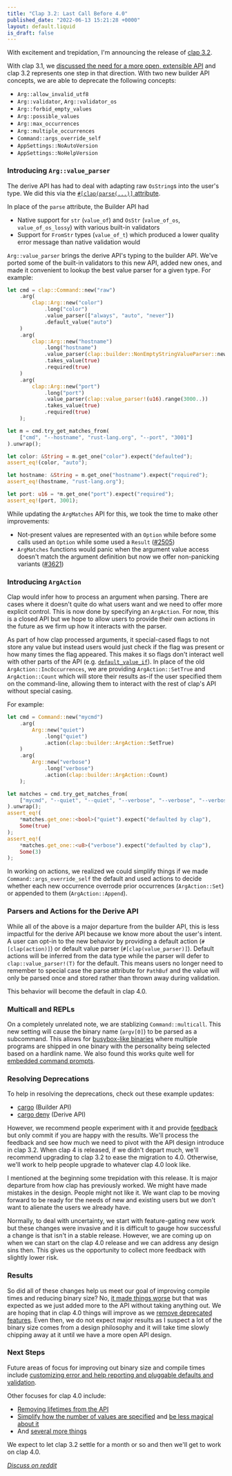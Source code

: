 ```yaml
---
title: "Clap 3.2: Last Call Before 4.0"
published_date: "2022-06-13 15:21:28 +0000"
layout: default.liquid
is_draft: false
---
```

With excitement and trepidation, I'm announcing the release of
[clap 3.2](https://github.com/clap-rs/clap/blob/master/CHANGELOG.md).

With clap 3.1, we [discussed the need for a more open, extensible
API](https://epage.github.io/blog/2022/02/clap-31-a-step-towards-40/) and clap
3.2 represents one step in that direction.  With two new builder API concepts,
we are able to deprecate the following concepts:
- `Arg::allow_invalid_utf8`
- `Arg::validator`, `Arg::validator_os`
- `Arg::forbid_empty_values`
- `Arg::possible_values`
- `Arg::max_occurrences`
- `Arg::multiple_occurrences`
- `Command::args_override_self`
- `AppSettings::NoAutoVersion`
- `AppSettings::NoHelpVersion`

<!-- more -->

### Introducing `Arg::value_parser`

The derive API has had to deal with adapting raw `OsString`s into the user's
type.  We did this via the
[`#[clap(parse(...)]` attribute](https://github.com/clap-rs/clap/tree/master/examples/derive_ref#arg-types).

In place of the `parse` attribute, the Builder API had
- Native support for `str` (`value_of`) and `OsStr` (`value_of_os`, `value_of_os_lossy`) with various built-in validators
- Support for `FromStr` types (`value_of_t`) which produced a lower quality error message than native validation would

`Arg::value_parser` brings the derive API's typing to the builder API.  We've
ported some of the built-in validators to this new API, added new ones, and
made it convenient to lookup the best value parser for a given type.  For
example:
```rust
let cmd = clap::Command::new("raw")
    .arg(
        clap::Arg::new("color")
            .long("color")
            .value_parser(["always", "auto", "never"])
            .default_value("auto")
    )
    .arg(
        clap::Arg::new("hostname")
            .long("hostname")
            .value_parser(clap::builder::NonEmptyStringValueParser::new())
            .takes_value(true)
            .required(true)
    )
    .arg(
        clap::Arg::new("port")
            .long("port")
            .value_parser(clap::value_parser!(u16).range(3000..))
            .takes_value(true)
            .required(true)
    );

let m = cmd.try_get_matches_from(
    ["cmd", "--hostname", "rust-lang.org", "--port", "3001"]
).unwrap();

let color: &String = m.get_one("color").expect("defaulted");
assert_eq!(color, "auto");

let hostname: &String = m.get_one("hostname").expect("required");
assert_eq!(hostname, "rust-lang.org");

let port: u16 = *m.get_one("port").expect("required");
assert_eq!(port, 3001);
```

While updating the `ArgMatches` API for this, we took the time to make other improvements:
- Not-present values are represented with an `Option` while before some calls
  used an `Option` while some used a `Result`
  ([#2505](https://github.com/clap-rs/clap/issues/2505))
- `ArgMatches` functions would panic when the argument value access doesn't match the
  argument definition but now we offer non-panicking variants
  ([#3621](https://github.com/clap-rs/clap/issues/3621))

### Introducing `ArgAction`

Clap would infer how to process an argument when parsing.  There are cases
where it doesn't quite do what users want and we need to offer more explicit
control.  This is now done by specifying an `ArgAction`.  For now, this is a closed
API but we hope to allow users to provide their own actions in the future as we
firm up how it interacts with the parser.

As part of how clap processed arguments, it special-cased flags to not store any value but instead
users would just check if the flag was present or how many times the flag
appeared.  This makes it so flags don't interact well with other parts of the
API (e.g.
[`default_value_if`](https://docs.rs/clap/latest/clap/struct.Arg.html#method.default_value_if)).
In place of the old `ArgAction::IncOccurrences`, we are providing
`ArgAction::SetTrue` and `ArgAction::Count` which will store their results
as-if the user specified them on the command-line, allowing them to interact
with the rest of clap's API without special casing.

For example:
```rust
let cmd = Command::new("mycmd")
    .arg(
        Arg::new("quiet")
            .long("quiet")
            .action(clap::builder::ArgAction::SetTrue)
    )
    .arg(
        Arg::new("verbose")
            .long("verbose")
            .action(clap::builder::ArgAction::Count)
    );

let matches = cmd.try_get_matches_from(
    ["mycmd", "--quiet", "--quiet", "--verbose", "--verbose", "--verbose"]
).unwrap();
assert_eq!(
    *matches.get_one::<bool>("quiet").expect("defaulted by clap"),
    Some(true)
);
assert_eq!(
    *matches.get_one::<u8>("verbose").expect("defaulted by clap"),
    Some(3)
);
```

In working on actions, we realized we could simplify things if we made
`Command::args_override_self` the default and used actions to decide whether
each new occurrence overrode prior occurrences (`ArgAction::Set`) or appended
to them (`ArgAction::Append`).

### Parsers and Actions for the Derive API

While all of the above is a major departure from the builder API, this is less
impactful for the derive API because we know more about the user's intent. A
user can opt-in to the new behavior by providing a default action
(`#[clap(action)]`) or default value parser (`#[clap(value_parser)]`).  Default
actions will be inferred from the data type while the parser will defer to
`clap::value_parser!(T)` for the default.  This means users no longer need to
remember to special case the parse attribute for `PathBuf` and the value will
only be parsed once and stored rather than thrown away during validation.

This behavior will become the default in clap 4.0.

### Multicall and REPLs

On a completely unrelated note, we are stablizing `Command::multicall`.  This
new setting will cause the binary name (`argv[0]`) to be parsed as a
subcommand.  This allows for [busybox-like
binaries](https://github.com/clap-rs/clap/blob/master/examples/multicall-busybox.rs)
where multiple programs are shipped in one binary with the personality being
selected based on a hardlink name.  We also found this works quite well for
[embedded command
prompts](https://github.com/clap-rs/clap/blob/master/examples/repl.rs).

### Resolving Deprecations

To help in resolving the deprecations, check out these example updates:
- [cargo](https://github.com/rust-lang/cargo/pull/10753) (Builder API)
- [cargo deny](https://github.com/EmbarkStudios/cargo-deny/pull/431) (Derive API)

However, we recommend people experiment with it and provide
[feedback](https://github.com/clap-rs/clap/issues) but only commit if you are
happy with the results.  We'll process the feedback and see how much we need to
pivot with the API design introduce in clap 3.2.  When clap 4 is released, if
we didn't depart much, we'll recommend upgrading to clap 3.2 to ease the
migration to 4.0.  Otherwise, we'll work to help people upgrade to whatever
clap 4.0 look like.

I mentioned at the beginning some trepidation with this
release.  It is major departure from how clap has previously worked.  We might
have made mistakes in the design.  People might not like it.  We want clap to
be moving forward to be ready for the needs of new and existing users but we
don't want to alienate the users we already have.

Normally, to deal with uncertainty, we start with feature-gating new work but
these changes were invasive and it is difficult to gauge how successful a
change is that isn't in a stable release.  However, we are coming up on when we
can start on the clap 4.0 release and we can address any design sins then.
This gives us the opportunity to collect more feedback with slightly lower
risk.

### Results

So did all of these changes help us meet our goal of improving compile times
and reducing binary size?  No,
[it made things worse](https://github.com/rust-cli/argparse-benchmarks-rs) but
that was expected as we just added more to the API without taking anything out.
We are hoping that in clap 4.0 things will improve as we
[remove deprecated features](https://github.com/clap-rs/clap/issues/3021).
Even then, we do not expect major results as I suspect a lot of the binary size
comes from a design philosophy and it will take time slowly chipping away at it
until we have a more open API design.

### Next Steps

Future areas of focus for improving out binary size and compile times include
[customizing error and help reporting and pluggable defaults and validation](https://github.com/clap-rs/clap/issues/3021).

Other focuses for clap 4.0 include:
- [Removing lifetimes from the API](https://github.com/clap-rs/clap/issues/1041)
- [Simplify how the number of values are specified](https://github.com/clap-rs/clap/issues/2688) and [be less magical about it](https://github.com/clap-rs/clap/issues/2687)
- And [several more things](https://github.com/clap-rs/clap/milestone/78)

We expect to let clap 3.2 settle for a month or so and then we'll get to work on clap 4.0.

*[Discuss on reddit](https://www.reddit.com/r/rust/comments/vbep9q/clap_32_last_call_before_40/?)*

